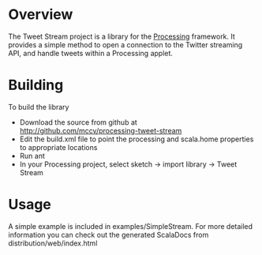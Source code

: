 # Overview
The Tweet Stream project is a library for the <a href="http://processing.org/">Processing</a> framework.
It provides a simple method to open a connection to the Twitter streaming API, and handle tweets
within a Processing applet.

# Building
To build the library
* Download the source from github at http://github.com/mccv/processing-tweet-stream
* Edit the build.xml file to point the processing and scala.home properties to appropriate locations
* Run ant
* In your Processing project, select sketch -> import library -> Tweet Stream

# Usage
A simple example is included in examples/SimpleStream.  For more detailed information you can check out the
generated ScalaDocs from distribution/web/index.html
